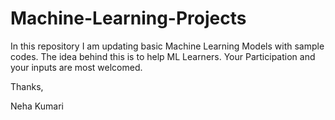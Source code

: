 # Machine-Learning-Projects

In this repository I am updating basic Machine Learning Models with sample codes. 
The idea behind this is to help ML Learners.
Your Participation and your inputs are most welcomed. 

Thanks,

Neha Kumari
